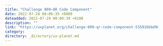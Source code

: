 ```yaml
---
title: "Challenge 009–QR Code Component"
date: 2022-07-28 08:06:35 +0000
dateadded: 2022-07-29 00:00:39 +0100
description: ""
link: "https://uxplanet.org/challenge-009-qr-code-component-535916bbd967?source=rss----819cc2aaeee0---4"
category:
directory: _directory/ux-planet.md
---
```

